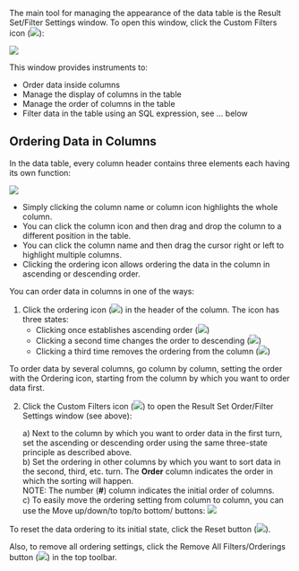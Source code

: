 The main tool for managing the appearance of the data table is the Result Set/Filter Settings window. To open this window, click the Custom Filters icon (<img src="https://www.dropbox.com/s/c49v6wtsr4w7tin/Filter%20settings%20icon.png?raw=1"/>):
 
<img src="https://www.dropbox.com/s/g1qhlhv1az5qxmc/Results%20set%20order%20box.png?raw=1"/>

This window provides instruments to:
* Order data inside columns
* Manage the display of columns in the table
* Manage the order of columns in the table
* Filter data in the table using an SQL expression, see … below

## Ordering Data in Columns
In the data table, every column header contains three elements each having its own function:

<img src="https://www.dropbox.com/s/qvuhu74r1g3j4s0/Column%20in%20Data%20editor.png?raw=1"/>

* Simply clicking the column name or column icon highlights the whole column.
* You can click the column icon and then drag and drop the column to a different position in the table.
* You can click the column name and then drag the cursor right or left to highlight multiple columns. 
* Clicking the ordering icon allows ordering the data in the column in ascending or descending order.

You can order data in columns in one of the ways:
1. Click the ordering icon  (<img src="https://www.dropbox.com/s/0dfzmn77oko7s9v/Ordering%20icon.png?raw=1"/>) in the header of the column. The icon has three states:
   * Clicking once establishes ascending order (<img src="https://www.dropbox.com/s/pcxcudkktb9ewkv/Ascending%20order%20icon.png?raw=1"/>) 
   * Clicking a second time changes the order to descending (<img src="https://www.dropbox.com/s/uu9hzcjbtwxfozw/Descending%20order%20icon.png?raw=1"/>)  
   * Clicking a third time removes the ordering from the column (<img src="https://www.dropbox.com/s/0dfzmn77oko7s9v/Ordering%20icon.png?raw=1"/>)  

To order data by several columns, go column by column, setting the order with the Ordering icon, starting from the column by which you want to order data first.
  
2. Click the Custom Filters icon (<img src="https://www.dropbox.com/s/c49v6wtsr4w7tin/Filter%20settings%20icon.png?raw=1"/>) to open the Result Set Order/Filter Settings window (see above):

   a) Next to the column by which you want to order data in the first turn, set the ascending or descending order using the same three-state principle as described above.  
   b) Set the ordering in other columns by which you want to sort data in the second, third, etc. turn. The **Order** column indicates the order in which the sorting will happen.  
   NOTE: The number (**#**) column indicates the initial order of columns.  
   c) To easily move the ordering setting from column to column, you can use the Move up/down/to top/to bottom/ buttons: <img src="https://www.dropbox.com/s/vmn35r0pjv0pjde/Up-Down%20buttons.png?raw=1"/>   

To reset the data ordering to its initial state, click the Reset button (<img src="https://www.dropbox.com/s/djtedg8jjid1udm/Reset%20button.png?raw=1"/>).

Also, to remove all ordering settings, click the Remove All Filters/Orderings button (<img src="https://www.dropbox.com/s/vvqyaz3blha7wf2/Remove%20all%20filters%20button.png?raw=1"/>)
in the top toolbar.
